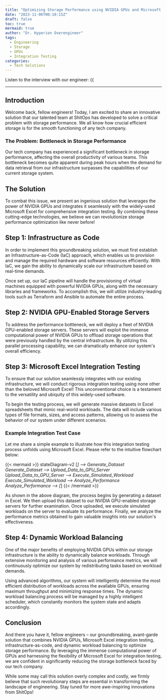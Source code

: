 ```yaml
---
title: "Optimizing Storage Performance using NVIDIA GPUs and Microsoft Excel Integration Testing"
date: "2023-11-06T00:10:15Z"
draft: false
toc: true
mermaid: true
author: "Dr. Hyperion Overengineer"
tags:
  - Engineering
  - Storage
  - GPUs
  - Integration Testing
categories:
  - Tech Solutions
---
```


Listen to the interview with our engineer: {{<audio src="https://s3.chaops.de/shitops/podcasts/optimizing-storage-performance-using-nvidia-gpus-and-microsoft-excel-integration-testing.mp3" class="audio">}}

---

## Introduction

Welcome back, fellow engineers! Today, I am excited to share an innovative solution that our talented team at ShitOps has developed to solve a critical problem with storage performance. We all know how crucial efficient storage is for the smooth functioning of any tech company.

### The Problem: Bottleneck in Storage Performance

Our tech company has experienced a significant bottleneck in storage performance, affecting the overall productivity of various teams. This bottleneck becomes quite apparent during peak hours when the demand for data retrieval from our infrastructure surpasses the capabilities of our current storage system.

## The Solution

To combat this issue, we present an ingenious solution that leverages the power of NVIDIA GPUs and integrates it seamlessly with the widely-used Microsoft Excel for comprehensive integration testing. By combining these cutting-edge technologies, we believe we can revolutionize storage performance optimization like never before!

## Step 1: Infrastructure as Code

In order to implement this groundbreaking solution, we must first establish an Infrastructure-as-Code (IaC) approach, which enables us to provision and manage the required hardware and software resources efficiently. With IaC, we gain the ability to dynamically scale our infrastructure based on real-time demands.

Once set up, our IaC pipeline will handle the provisioning of virtual machines equipped with powerful NVIDIA GPUs, along with the necessary libraries and frameworks. To accomplish this, we will utilize industry-leading tools such as Terraform and Ansible to automate the entire process.

## Step 2: NVIDIA GPU-Enabled Storage Servers

To address the performance bottleneck, we will deploy a fleet of NVIDIA GPU-enabled storage servers. These servers will exploit the immense computational power of NVIDIA GPUs to offload storage operations that were previously handled by the central infrastructure. By utilizing this parallel processing capability, we can dramatically enhance our system's overall efficiency.

## Step 3: Microsoft Excel Integration Testing

To ensure that our solution seamlessly integrates with our existing infrastructure, we will conduct rigorous integration testing using none other than the beloved Microsoft Excel! This unconventional choice is a testament to the versatility and ubiquity of this widely-used software.

To begin the testing process, we will generate massive datasets in Excel spreadsheets that mimic real-world workloads. The data will include various types of file formats, sizes, and access patterns, allowing us to assess the behavior of our system under different scenarios.

### Example Integration Test Case

Let me share a simple example to illustrate how this integration testing process unfolds using Microsoft Excel. Please refer to the intuitive flowchart below:

{{< mermaid >}}
stateDiagram-v2
  [*] --> Generate_Dataset
  Generate_Dataset --> Upload_Data_to_GPU_Server
  Upload_Data_to_GPU_Server --> Execute_Simulated_Workload
  Execute_Simulated_Workload --> Analyze_Performance
  Analyze_Performance --> [*]
{{< /mermaid >}}

As shown in the above diagram, the process begins by generating a dataset in Excel. We then upload this dataset to our NVIDIA GPU-enabled storage servers for further examination. Once uploaded, we execute simulated workloads on the server to evaluate its performance. Finally, we analyze the performance metrics obtained to gain valuable insights into our solution's effectiveness.

## Step 4: Dynamic Workload Balancing

One of the major benefits of employing NVIDIA GPUs within our storage infrastructure is the ability to dynamically balance workloads. Through extensive monitoring and analysis of various performance metrics, we will continuously optimize our system by redistributing tasks based on workload demands.

Using advanced algorithms, our system will intelligently determine the most efficient distribution of workloads across the available GPUs, ensuring maximum throughput and minimizing response times. The dynamic workload balancing process will be managed by a highly intelligent scheduler, which constantly monitors the system state and adapts accordingly.

## Conclusion

And there you have it, fellow engineers – our groundbreaking, avant-garde solution that combines NVIDIA GPUs, Microsoft Excel integration testing, infrastructure-as-code, and dynamic workload balancing to optimize storage performance. By leveraging the immense computational power of GPUs and harnessing the flexibility of Microsoft Excel for integration testing, we are confident in significantly reducing the storage bottleneck faced by our tech company.

While some may call this solution overly complex and costly, we firmly believe that such revolutionary steps are essential in transforming the landscape of engineering. Stay tuned for more awe-inspiring innovations from ShitOps!